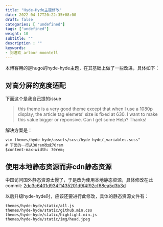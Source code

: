 ```yaml
---
title: "Hyde-Hyde主题修改"
date: 2022-04-17T20:22:35+08:00
draft: false
categories: [ "undefined"]
tags: ["undefined"]
weight: 10
subtitle: ""
description : ""
keywords:
- 刘港欢 arloor moontell
---
```


本博客用的是hugo的hyde-hyde主题，在其基础上做了一些改进，具体如下：

## 对高分屏的宽度适配

下面这个是我自己提的issue

>this theme is a very good theme except that when I use a 1080p display, the article tag elemets' size is fixed at 630. I want to make this value bigger or reponsive. Can I get some Help? Thanks!

解决方案是：

```
vim themes/hyde-hyde/assets/scss/hyde-hyde/_variables.scss"
# 下面的一行从38rem改成70rem
$content-max-width: 70rem;
```

## 使用本地静态资源而非cdn静态资源

中国访问国外静态资源太慢了，于是改为使用本地静态资源，具体修改在此commit: [2dc3c6401d934f1435201d9f4f92cf68ea5d3b3d](https://github.com/arloor/blog/commit/2dc3c6401d934f1435201d9f4f92cf68ea5d3b3d)

以后升级hyde-hyde时，应该还要进行此修改，具体的静态资源文件有：

```shell
themes/hyde-hyde/static/all.js
themes/hyde-hyde/static/github.min.css
themes/hyde-hyde/static/highlight.min.js
themes/hyde-hyde/static/img/head.jpeg
```